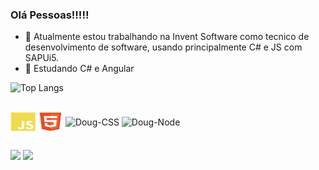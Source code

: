 ### Olá Pessoas!!!!!

- 🔭 Atualmente estou trabalhando na Invent Software como tecnico de desenvolvimento de software, usando principalmente C# e JS com SAPUi5.
- 🌱 Estudando C# e Angular
  


![Top Langs](https://github-readme-stats.vercel.app/api/top-langs/?username=dougzzzz&layout=compact&theme=transparent)


<div style="display: inline_block"><br>
  <img align="center" alt="Doug-Js" height="30" width="40" src="https://raw.githubusercontent.com/devicons/devicon/master/icons/javascript/javascript-plain.svg">
  <img align="center" alt="Doug-HTML" height="30" width="40" src="https://raw.githubusercontent.com/devicons/devicon/master/icons/html5/html5-original.svg">
  <img align="center" alt="Doug-CSS" height="30" width="40" src="https://cdn.jsdelivr.net/gh/devicons/devicon/icons/css3/css3-original.svg" />
<img align="center" alt="Doug-Node" height="30" width="40" src="https://cdn.jsdelivr.net/gh/devicons/devicon/icons/nodejs/nodejs-original-wordmark.svg" />

</div>
  
  ##
 
<div> 
  <a href = "mailto:dougbarcelosz@proton.me"><img src="https://img.shields.io/badge/-Gmail-%23333?style=for-the-badge&logo=gmail&logoColor=white" target="_blank"></a>
  <a href="https://www.linkedin.com/in/douglas-barcelos-b1800b122/" target="_blank"><img src="https://img.shields.io/badge/-LinkedIn-%230077B5?style=for-the-badge&logo=linkedin&logoColor=white" target="_blank"></a>  
  
</div>
